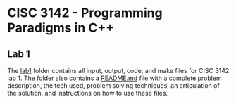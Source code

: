 # CISC 3142 - Programming Paradigms in C++

## Lab 1
The [lab1](lab1) folder contains all input, output, code, and make files for CISC 3142 lab 1. The folder also contains a [README.md](./README.md) file with a complete problem description, the tech used, problem solving techniques, an articulation of the solution, and instructions on how to use these files. 

